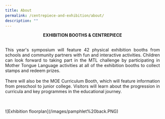 ```yaml
---
title: About
permalink: /centrepiece-and-exhibition/about/
description: ""
---
```

<span style="font-color:#000000; font-size:60px;"><center><strong>EXHIBITION BOOTHS &amp; CENTREPIECE</strong></center></span><br>

<p style="text-align:justify;">This year's symposium will feature 42 physical exhibition booths from schools and community partners with fun and interactive activities. Children can look forward to taking part in the MTL challenge by participating in Mother Tongue Language activities at all of the exhibition booths to collect stamps and redeem prizes.<br><br>
There will also be the MOE Curriculum Booth, which will feature information from preschool to junior college. Visitors will learn about the progression in curricula and key programmes in the educational journey.<br>
	</p><br><br>
![Exhibition floorplan](/images/pamphlet%20back.PNG)